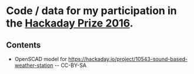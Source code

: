 # Code / data for my participation in the [Hackaday Prize 2016](https://hackaday.io/prize/rules-en).

## Contents

* OpenSCAD model for https://hackaday.io/project/10543-sound-based-weather-station -- CC-BY-SA 
